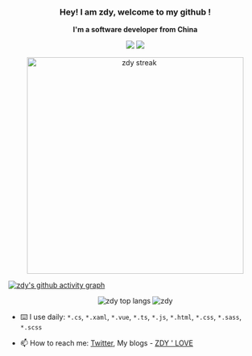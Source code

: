 <h3 align="center">
  <strong>Hey! I am zdy, welcome to my github !</strong>
</h3>

<p align="center">
    <strong>I'm a software developer from China</strong>
</p>

<p align='center'>
	<a href="https://www.zdyla.com"><img src="https://img.shields.io/badge/linkedin-%230077B5.svg?&style=for-the-badge&logo=linkedin&logoColor=white" /></a>
	<a href="https://twitter.com/zdylacom"><img src="https://img.shields.io/badge/Twitter-1DA1F2?style=for-the-badge&logo=twitter&logoColor=white" /></a>
</p>

<div class="container" align="center">
        <img alt="zdy streak" width="430" src="https://github-readme-streak-stats.herokuapp.com?user=zdy1988&theme=dark&hide_border=true"/>
</div>

[![zdy's github activity graph](https://github-readme-activity-graph.cyclic.app/graph?username=zdy1988&theme=react-dark)](https://github.com/zdy1988/github-readme-activity-graph)

<div class="container" align="center">
        <img alt="zdy top langs" src="https://github-readme-stats.vercel.app/api/top-langs/?username=zdy1988&layout=compact&theme=dark">
        <img alt="zdy"  src="https://github-readme-stats.vercel.app/api?username=zdy1988&show_icons=true&hide_title=true&theme=nightowl">
</div>
        

<!--
**zdy1988/zdy1988** is a ✨ _special_ ✨ repository because its `README.md` (this file) appears on your GitHub profile.

Here are some ideas to get you started:

- 🔭 I’m currently working on ...
- 🌱 I’m currently learning ...
- 👯 I’m looking to collaborate on ...
- 🤔 I’m looking for help with ...
- 💬 Ask me about ...
- 📫 How to reach me: ...
- 😄 Pronouns: ...
- ⚡ Fun fact: ...
-->


- ⌨️ I use daily: `*.cs`, `*.xaml`, `*.vue`, `*.ts`, `*.js`, `*.html`, `*.css`, `*.sass`, `*.scss`

- 📫 How to reach me: [Twitter](https://twitter.com/zdylacom), My blogs - [ZDY ' LOVE](https://www.zdyla.com)
